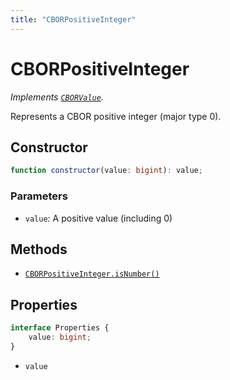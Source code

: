 ```yaml
---
title: "CBORPositiveInteger"
---
```


# CBORPositiveInteger

_Implements [`CBORValue`](/reference/main/CBORValue)._

Represents a CBOR positive integer (major type 0).

## Constructor

```ts
function constructor(value: bigint): value;
```

### Parameters

- `value`: A positive value (including 0)

## Methods

- [`CBORPositiveInteger.isNumber()`]()

## Properties

```ts
interface Properties {
	value: bigint;
}
```

- `value`
